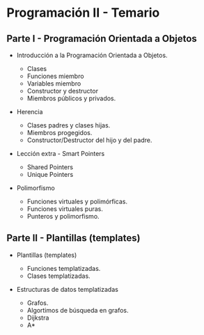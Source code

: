 # Programación II - Temario

## Parte I - Programación Orientada a Objetos
 * Introducción a la Programación Orientada a Objetos.
   * Clases
   * Funciones miembro
   * Variables miembro
   * Constructor y destructor
   * Miembros públicos y privados.

 * Herencia
   * Clases padres y clases hijas.
   * Miembros progegidos.
   * Constructor/Destructor del hijo y del padre.

 * Lección extra - Smart Pointers
   * Shared Pointers
   * Unique Pointers

 * Polimorfismo
   * Funciones virtuales y polimórficas.
   * Funciones virtuales puras.
   * Punteros y polimorfismo.

## Parte II - Plantillas (templates)

 * Plantillas (templates)
   * Funciones templatizadas.
   * Clases templatizadas.

 * Estructuras de datos templatizadas
   * Grafos.
   * Algortimos de búsqueda en grafos.
   * Dijkstra
   * A*